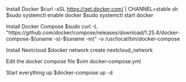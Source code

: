 Install Docker
$curl -sSL https://get.docker.com/ | CHANNEL=stable sh
$sudo systemctl enable docker
$sudo systemctl start docker

Install Docker Compose
$sudo curl -L "https://github.com/docker/compose/releases/download/1.25.4/docker-compose-$(uname -s)-$(uname -m)" -o /usr/local/bin/docker-compose

Install Nextcloud
$docker network create nextcloud_network

Edit the docker compose file 
$vim docker-compose.yml

Start everything up
$docker-compose up -d
